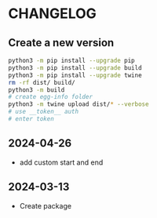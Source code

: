 # CHANGELOG

## Create a new version

```sh
python3 -m pip install --upgrade pip
python3 -m pip install --upgrade build
python3 -m pip install --upgrade twine
rm -rf dist/ build/
python3 -m build
# create egg-info folder
python3 -m twine upload dist/* --verbose
# use __token__ auth
# enter token
```

## 2024-04-26

- add custom start and end

## 2024-03-13

- Create package
